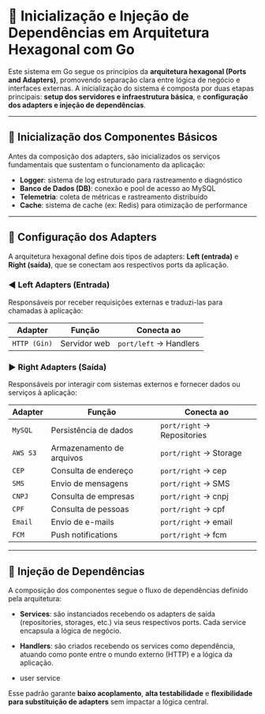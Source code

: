 # 🧱 Inicialização e Injeção de Dependências em Arquitetura Hexagonal com Go

Este sistema em Go segue os princípios da **arquitetura hexagonal (Ports and Adapters)**, promovendo separação clara entre lógica de negócio e interfaces externas. A inicialização do sistema é composta por duas etapas principais: **setup dos servidores e infraestrutura básica**, e **configuração dos adapters e injeção de dependências**.

---

## 🔧 Inicialização dos Componentes Básicos

Antes da composição dos adapters, são inicializados os serviços fundamentais que sustentam o funcionamento da aplicação:

- **Logger**: sistema de log estruturado para rastreamento e diagnóstico  
- **Banco de Dados (DB)**: conexão e pool de acesso ao MySQL  
- **Telemetria**: coleta de métricas e rastreamento distribuído  
- **Cache**: sistema de cache (ex: Redis) para otimização de performance  

---

## 🔌 Configuração dos Adapters

A arquitetura hexagonal define dois tipos de adapters: **Left (entrada)** e **Right (saída)**, que se conectam aos respectivos ports da aplicação.

### ◀️ Left Adapters (Entrada)

Responsáveis por receber requisições externas e traduzi-las para chamadas à aplicação:

| Adapter      | Função        | Conecta ao                  |
|--------------|---------------|-----------------------------|
| `HTTP (Gin)` | Servidor web  | `port/left` → Handlers      |

### ▶️ Right Adapters (Saída)

Responsáveis por interagir com sistemas externos e fornecer dados ou serviços à aplicação:

| Adapter   | Função                    | Conecta ao                          |
|-----------|---------------------------|-------------------------------------|
| `MySQL`   | Persistência de dados     | `port/right` → Repositories         |
| `AWS S3`  | Armazenamento de arquivos | `port/right` → Storage              |
| `CEP`     | Consulta de endereço      | `port/right` → cep                  |
| `SMS`     | Envio de mensagens        | `port/right` → SMS                  |
| `CNPJ`    | Consulta de empresas      | `port/right` → cnpj                 |
| `CPF`     | Consulta de pessoas       | `port/right` → cpf                  |
| `Email`   | Envio de e-mails          | `port/right` → email                |
| `FCM`     | Push notifications        | `port/right` → fcm                  |

---

## 🧬 Injeção de Dependências

A composição dos componentes segue o fluxo de dependências definido pela arquitetura:

- **Services**: são instanciados recebendo os adapters de saída (repositories, storages, etc.) via seus respectivos ports. Cada service encapsula a lógica de negócio.  
- **Handlers**: são criados recebendo os services como dependência, atuando como ponte entre o mundo externo (HTTP) e a lógica da aplicação.  

- user service

Esse padrão garante **baixo acoplamento**, **alta testabilidade** e **flexibilidade para substituição de adapters** sem impactar a lógica central.